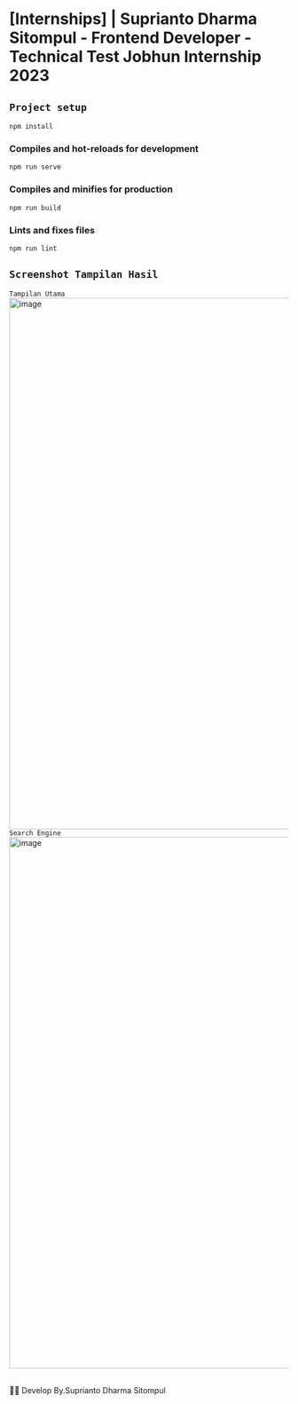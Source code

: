 # [Internships] | Suprianto Dharma Sitompul - Frontend Developer - Technical Test Jobhun Internship 2023

## `Project setup`
```
npm install
```
### Compiles and hot-reloads for development
```
npm run serve
```
### Compiles and minifies for production
```
npm run build
```
### Lints and fixes files
```
npm run lint
```

## `Screenshot Tampilan Hasil`
`Tampilan Utama`
<img width="958" alt="image" src="https://user-images.githubusercontent.com/71377466/233651892-e31ffda3-d4ea-48e1-a070-db97543e820a.png">
`Search Engine`
<img width="958" alt="image" src="https://user-images.githubusercontent.com/71377466/233651958-07899d5a-d48d-445f-b1a7-f423faa52b84.png">

<br>
 🧞‍♂️ Develop By.Suprianto Dharma Sitompul






